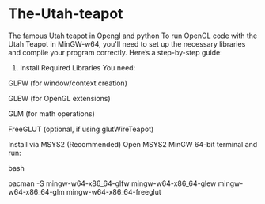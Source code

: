 # The-Utah-teapot
The famous Utah teapot in Opengl and python
To run OpenGL code with the Utah Teapot in MinGW-w64, you'll need to set up the necessary libraries and compile your program correctly. Here’s a step-by-step guide:

1. Install Required Libraries
You need:

GLFW (for window/context creation)

GLEW (for OpenGL extensions)

GLM (for math operations)

FreeGLUT (optional, if using glutWireTeapot)

Install via MSYS2 (Recommended)
Open MSYS2 MinGW 64-bit terminal and run:

bash

pacman -S mingw-w64-x86_64-glfw mingw-w64-x86_64-glew mingw-w64-x86_64-glm mingw-w64-x86_64-freeglut
